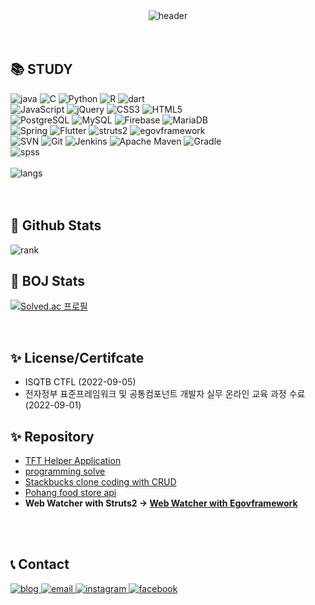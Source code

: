 <div align=center>
  <img alt="header" src="https://capsule-render.vercel.app/api?type=waving&color=auto&height=250&section=header&text=SuHyun%20Kim&fontSize=50">
</div>

<br>
<br>
<div align=left>
<h2>📚 STUDY</h2>
</div>
<div align=left>
  <img alt ="java" src="https://img.shields.io/badge/java-007396?style=for-the-badge&logo=Oracle&logoColor=white"> 
  <img alt="C" src ="https://img.shields.io/badge/C-A8B9CC.svg?&style=for-the-badge&logo=C&logoColor=white"/>
  <img alt="Python" src ="https://img.shields.io/badge/Python-3776AB.svg?&style=for-the-badge&logo=Python&logoColor=white"/>
  <img alt="R" src ="https://img.shields.io/badge/R-276DC3.svg?&style=for-the-badge&logo=R&logoColor=white"/>
  <img alt="dart" src ="https://img.shields.io/badge/Dart-0175C2.svg?&style=for-the-badge&logo=Dart&logoColor=white"/>
</div>
<div align=left>
  <img alt="JavaScript" src ="https://img.shields.io/badge/JavaScript-F7DF1E.svg?&style=for-the-badge&logo=JavaScript&logoColor=white"/>
  <img alt="jQuery" src ="https://img.shields.io/badge/jQuery-0769AD.svg?&style=for-the-badge&logo=jQuery&logoColor=white"/>
  <img alt="CSS3" src ="https://img.shields.io/badge/CSS3-1572B6.svg?&style=for-the-badge&logo=CSS3&logoColor=white"/>
  <img alt="HTML5" src ="https://img.shields.io/badge/HTML5-E34F26.svg?&style=for-the-badge&logo=HTML5&logoColor=white"/>
</div>
<div align=left>
  <img alt ="PostgreSQL" src="https://img.shields.io/badge/PostgreSQL-169E1?style=for-the-badge&logo=PostgreSQL&logoColor=white"> 
  <img alt ="MySQL" src="https://img.shields.io/badge/MySQL-4479A1?style=for-the-badge&logo=MySQL&logoColor=white"> 
  <img alt ="Firebase" src="https://img.shields.io/badge/Firebase-FFCA28?style=for-the-badge&logo=Firebase&logoColor=white">
  <img alt ="MariaDB" src="https://img.shields.io/badge/MariaDB-003545?style=for-the-badge&logo=MariaDB&logoColor=white"> 
</div>
<div align=left>
  <img alt ="Spring" src="https://img.shields.io/badge/Spring-6DB33F?style=for-the-badge&logo=Spring&logoColor=white">
  <img alt ="Flutter" src="https://img.shields.io/badge/Flutter-02569B?style=for-the-badge&logo=Flutter&logoColor=white">
  <img alt ="struts2" src="https://img.shields.io/badge/struts2-D22128?style=for-the-badge&logo=Apache&logoColor=white"> 
  <img alt ="egovframework" src="https://img.shields.io/badge/egovframework-007396?style=for-the-badge&logo=egovframework&logoColor=white">
</div>
<div align=left>
  <img alt ="SVN" src="https://img.shields.io/badge/Subversion-809CC9?style=for-the-badge&logo=Subversion&logoColor=white">
  <img alt ="Git" src="https://img.shields.io/badge/Git-F05032?style=for-the-badge&logo=Git&logoColor=white">
  <img alt ="Jenkins" src="https://img.shields.io/badge/Jenkins-D24939?style=for-the-badge&logo=Jenkins&logoColor=white">
  <img alt ="Apache Maven" src="https://img.shields.io/badge/Apache Maven-C71A36?style=for-the-badge&logo=Apache Maven&logoColor=white"> 
  <img alt ="Gradle" src="https://img.shields.io/badge/Gradle-2303A?style=for-the-badge&logo=Gradle&logoColor=white"> 
</div>
<div align=left>
  <img alt ="spss" src="https://img.shields.io/badge/spss-052FAD?style=for-the-badge&logo=IBM&logoColor=white">
</div>
<br>
<div align=left>
  <img alt ="langs" src="https://github-readme-stats.vercel.app/api/top-langs/?username=khnemu11&layout=compact">
<div>
<br>
<br>
<div align=left>
  <h2>👑 Github Stats</h2>
</div>
<div align=left>
  <img alt ="rank" src="https://github-readme-stats.vercel.app/api?username=khnemu11&theme=tokyonight">
  
</div>
<div align=left>
  <h2>👑 BOJ Stats</h2>
</div>
  
[![Solved.ac
프로필](http://mazassumnida.wtf/api/generate_badge?boj=khnemu)](https://solved.ac/khnemu)

<br>
  <div align=left>
  <h2>✨ License/Certifcate</h2>
    <ul>
    <li>ISQTB CTFL (2022-09-05)</li>
    <li>전자정부 표준프레임워크 및 공통컴포넌트 개발자 실무 온라인 교육 과정 수료(2022-09-01)</li>
    </ul>
</div>
<div align=left>
  <h2>✨ Repository </h2>
  <ul>
    <li><a href="https://github.com/khnemu11/TFT-Helper">TFT Helper Application</a></li>
    <li><a href="https://github.com/khnemu11/totalCodingTest">programming solve</a></li>
    <li><a href="https://github.com/khnemu11/starbucksCloneSpring">Stackbucks clone coding with CRUD</a></li>
    <li><a href="https://github.com/khnemu11/PohangFoodStore">Pohang food store api</a></li>
    <li><b>Web Watcher with Struts2 -> </b><a href="https://github.com/khnemu11/egovWebWatcherWtihcmmn"><b> Web Watcher with Egovframework</b></a></li>
  </ul>
</div>
  <br>
  <br>
  <div align=left>
  <h2>📞 Contact</h2>
</div>
<div align=left>
  <a href="https://blog.naver.com/khnemu">
    <img alt ="blog" src="https://img.shields.io/badge/Blog-03C75A?style=for-the-badge&logo=Naver&logoColor=white">
  </a>
   <a href="mailto:khnemu11@gmail.com">
    <img alt ="email" src="https://img.shields.io/badge/email-EA4335?style=for-the-badge&logo=Gmail&logoColor=white">
  </a>
  <a href="https://www.instagram.com/suhyeon8277/">
    <img alt ="instagram" src="https://img.shields.io/badge/instagram-E4405F?style=for-the-badge&logo=Instagram&logoColor=white">
  </a>
  <a href="https://www.facebook.com/profile.php?id=100005031810680">
    <img alt ="facebook" src="https://img.shields.io/badge/Facebook-1877F2?style=for-the-badge&logo=Facebook&logoColor=white">
  </a>
</div>

